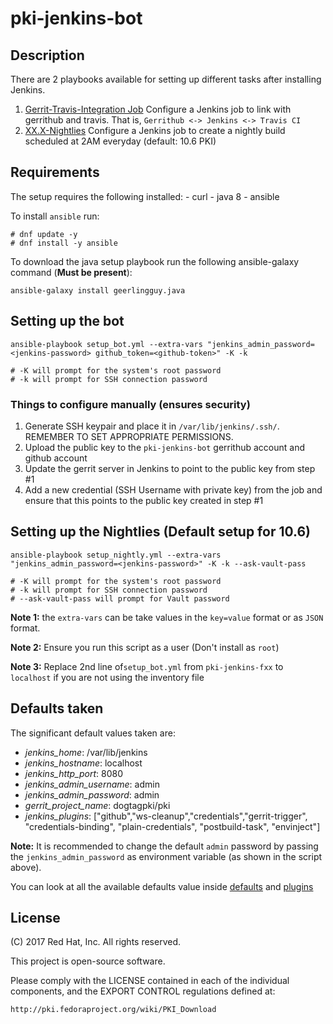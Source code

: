 # pki-jenkins-bot

## Description
There are 2 playbooks available for setting up different tasks after installing Jenkins.
1. [Gerrit-Travis-Integration Job](#setting-up-the-bot) Configure a Jenkins job to link with gerrithub and travis. That is, `Gerrithub <-> Jenkins <-> Travis CI`
2. [XX.X-Nightlies](#setting-up-the-nightlies) Configure a Jenkins job to create a nightly build scheduled at 2AM everyday (default: 10.6 PKI)

## Requirements
The setup requires the following installed:
    - curl
    - java 8
    - ansible 

To install `ansible` run:

    # dnf update -y
    # dnf install -y ansible


To download the java setup playbook run the following ansible-galaxy command (**Must be present**):

    ansible-galaxy install geerlingguy.java

## Setting up the bot

    ansible-playbook setup_bot.yml --extra-vars "jenkins_admin_password=<jenkins-password> github_token=<github-token>" -K -k
    
    # -K will prompt for the system's root password
    # -k will prompt for SSH connection password


### Things to configure manually (ensures security)

1. Generate SSH keypair and place it in `/var/lib/jenkins/.ssh/`. REMEMBER TO SET APPROPRIATE PERMISSIONS.
2. Upload the public key to the `pki-jenkins-bot` gerrithub account and github account
3. Update the gerrit server in Jenkins to point to the public key from step #1
4. Add a new credential (SSH Username with private key) from the job and ensure that this points to the public key created in step #1


## Setting up the Nightlies (Default setup for 10.6)

    ansible-playbook setup_nightly.yml --extra-vars "jenkins_admin_password=<jenkins-password>" -K -k --ask-vault-pass
    
    # -K will prompt for the system's root password
    # -k will prompt for SSH connection password
    # --ask-vault-pass will prompt for Vault password



**Note 1:** the `extra-vars` can be take values in the `key=value` format or as `JSON` format.

**Note 2:** Ensure you run this script as a user (Don't install as `root`)

**Note 3:** Replace 2nd line of`setup_bot.yml` from `pki-jenkins-fxx` to `localhost` if you are not using the inventory file

## Defaults taken
The significant default values taken are:
- *jenkins_home*: /var/lib/jenkins
- *jenkins_hostname*: localhost
- *jenkins_http_port*: 8080
- *jenkins_admin_username*: admin
- *jenkins_admin_password*: admin
- *gerrit_project_name*: dogtagpki/pki
- *jenkins_plugins*: ["github","ws-cleanup","credentials","gerrit-trigger", "credentials-binding", "plain-credentials", "postbuild-task", "envinject"]

**Note:** It is recommended to change the default `admin` password by passing the `jenkins_admin_password` as environment variable (as shown in the script above).

You can look at all the available defaults value inside [defaults](group_vars/all/defaults.yml) and [plugins](roles/installJenkins/vars/main.yml)


## License
(C) 2017 Red Hat, Inc. All rights reserved.

This project is open-source software.

Please comply with the LICENSE contained in each of the individual components, and the EXPORT CONTROL regulations defined at:

    http://pki.fedoraproject.org/wiki/PKI_Download
